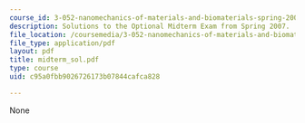 ```yaml
---
course_id: 3-052-nanomechanics-of-materials-and-biomaterials-spring-2007
description: Solutions to the Optional Midterm Exam from Spring 2007.
file_location: /coursemedia/3-052-nanomechanics-of-materials-and-biomaterials-spring-2007/c95a0fbb9026726173b07844cafca828_midterm_sol.pdf
file_type: application/pdf
layout: pdf
title: midterm_sol.pdf
type: course
uid: c95a0fbb9026726173b07844cafca828

---
```

None
